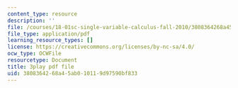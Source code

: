 ```yaml
---
content_type: resource
description: ''
file: /courses/18-01sc-single-variable-calculus-fall-2010/3808364268a45ab010119d97590bf833_ShGBRUx2ub8.pdf
file_type: application/pdf
learning_resource_types: []
license: https://creativecommons.org/licenses/by-nc-sa/4.0/
ocw_type: OCWFile
resourcetype: Document
title: 3play pdf file
uid: 38083642-68a4-5ab0-1011-9d97590bf833
---
```

